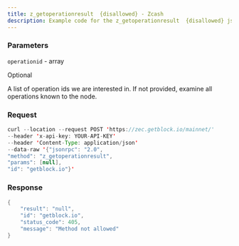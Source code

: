 ```yaml
---
title: z_getoperationresult  {disallowed} - Zcash
description: Example code for the z_getoperationresult  {disallowed} json-rpc method. Сomplete guide on how to use z_getoperationresult  {disallowed} json-rpc in GetBlock.io Web3 documentation.
---
```


### Parameters


`operationid` - array

Optional

A list of operation ids we are interested in. If not provided, examine
all operations known to the node.

### Request

``` java
curl --location --request POST 'https://zec.getblock.io/mainnet/' 
--header 'x-api-key: YOUR-API-KEY' 
--header 'Content-Type: application/json' 
--data-raw '{"jsonrpc": "2.0",
"method": "z_getoperationresult",
"params": [null],
"id": "getblock.io"}'
```

###  Response

``` java
{
    "result": "null",
    "id": "getblock.io",
    "status_code": 405,
    "message": "Method not allowed"
}
```

